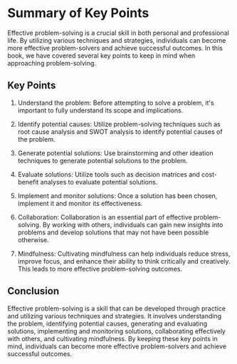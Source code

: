 Summary of Key Points
=============================================

Effective problem-solving is a crucial skill in both personal and professional life. By utilizing various techniques and strategies, individuals can become more effective problem-solvers and achieve successful outcomes. In this book, we have covered several key points to keep in mind when approaching problem-solving.

Key Points
----------

1. Understand the problem: Before attempting to solve a problem, it's important to fully understand its scope and implications.

2. Identify potential causes: Utilize problem-solving techniques such as root cause analysis and SWOT analysis to identify potential causes of the problem.

3. Generate potential solutions: Use brainstorming and other ideation techniques to generate potential solutions to the problem.

4. Evaluate solutions: Utilize tools such as decision matrices and cost-benefit analyses to evaluate potential solutions.

5. Implement and monitor solutions: Once a solution has been chosen, implement it and monitor its effectiveness.

6. Collaboration: Collaboration is an essential part of effective problem-solving. By working with others, individuals can gain new insights into problems and develop solutions that may not have been possible otherwise.

7. Mindfulness: Cultivating mindfulness can help individuals reduce stress, improve focus, and enhance their ability to think critically and creatively. This leads to more effective problem-solving outcomes.

Conclusion
----------

Effective problem-solving is a skill that can be developed through practice and utilizing various techniques and strategies. It involves understanding the problem, identifying potential causes, generating and evaluating solutions, implementing and monitoring solutions, collaborating effectively with others, and cultivating mindfulness. By keeping these key points in mind, individuals can become more effective problem-solvers and achieve successful outcomes.
